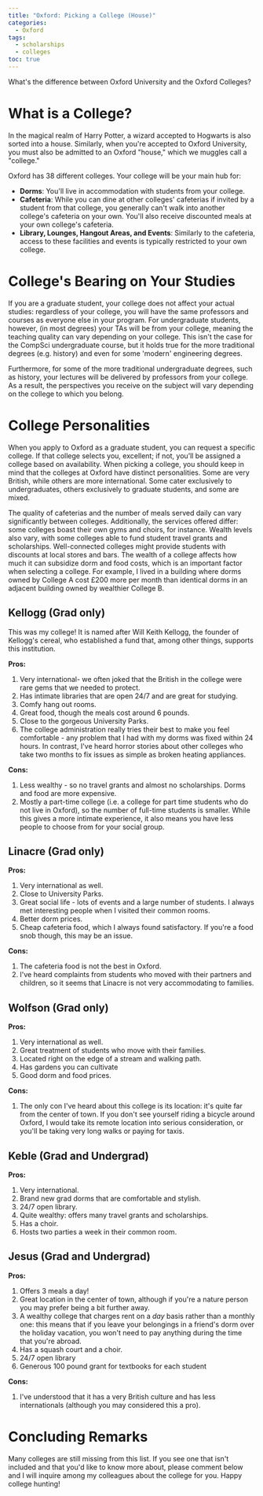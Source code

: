 ```yaml
---
title: "Oxford: Picking a College (House)"
categories:
  - Oxford
tags:
  - scholarships
  - colleges
toc: true
---
```


What's the difference between Oxford University and the Oxford Colleges?

# What is a College?

In the magical realm of Harry Potter, a wizard accepted to Hogwarts is also sorted into a house. Similarly, when you're accepted to Oxford University, you must also be admitted to an Oxford "house," which we muggles call a "college."

Oxford has 38 different colleges. Your college will be your main hub for:

- **Dorms**: You'll live in accommodation with students from your college.
- **Cafeteria**: While you can dine at other colleges' cafeterias if invited by a student from that college, you generally can't walk into another college's cafeteria on your own. You'll also receive discounted meals at your own college's cafeteria.
- **Library, Lounges, Hangout Areas, and Events**: Similarly to the cafeteria, access to these facilities and events is typically restricted to your own college.

# College's Bearing on Your Studies

If you are a graduate student, your college does not affect your actual studies: regardless of your college, you will have the same professors and courses as everyone else in your program. For undergraduate students, however, (in most degrees) your TAs will be from your college, meaning the teaching quality can vary depending on your college. This isn't the case for the CompSci undergraduate course, but it holds true for the more traditional degrees (e.g. history) and even for some 'modern' engineering degrees.

Furthermore, for some of the more traditional undergraduate degrees, such as history, your lectures will be delivered by professors from your college. As a result, the perspectives you receive on the subject will vary depending on the college to which you belong.

# College Personalities

When you apply to Oxford as a graduate student, you can request a specific college. If that college selects you, excellent; if not, you’ll be assigned a college based on availability. When picking a college, you should keep in mind that the colleges at Oxford have distinct personalities. Some are very British, while others are more international. Some cater exclusively to undergraduates, others exclusively to graduate students, and some are mixed.

The quality of cafeterias and the number of meals served daily can vary significantly between colleges. Additionally, the services offered differ: some colleges boast their own gyms and choirs, for instance. Wealth levels also vary, with some colleges able to fund student travel grants and scholarships. Well-connected colleges might provide students with discounts at local stores and bars. The wealth of a college affects how much it can subsidize dorm and food costs, which is an important factor when selecting a college. For example, I lived in a building where dorms owned by College A cost £200 more per month than identical dorms in an adjacent building owned by wealthier College B.

## Kellogg (Grad only)

This was my college! It is named after Will Keith Kellogg, the founder of Kellogg's cereal, who established a fund that, among other things, supports this institution.

**Pros:**
1. Very international- we often joked that the British in the college were rare gems that we needed to protect.
2. Has intimate libraries that are open 24/7 and are great for studying. 
3. Comfy hang out rooms. 
4. Great food, though the meals cost around 6 pounds. 
5. Close to the gorgeous University Parks.
6. The college administration really tries their best to make you feel comfortable - any problem that I had with my dorms was fixed within 24 hours. In contrast, I've heard horror stories about other colleges who take two months to fix issues as simple as broken heating appliances.

**Cons:**
1. Less wealthy - so no travel grants and almost no scholarships. Dorms and food are more expensive.
2. Mostly a part-time college (i.e. a college for part time students who do not live in Oxford), so the number of full-time students is smaller. While this gives a more intimate experience, it also means you have less people to choose from for your social group.

## Linacre (Grad only)

**Pros:**
1. Very international as well.
2. Close to University Parks.
3. Great social life - lots of events and a large number of students. I always met interesting people when I visited their common rooms.
4. Better dorm prices.
5. Cheap cafeteria food, which I always found satisfactory. If you're a food snob though, this may be an issue.

**Cons:**
1. The cafeteria food is not the best in Oxford.
2. I've heard complaints from students who moved with their partners and children, so it seems that Linacre is not very accommodating to families.

## Wolfson (Grad only)

**Pros:**
1. Very international as well.
2. Great treatment of students who move with their families.
3. Located right on the edge of a stream and walking path.
4. Has gardens you can cultivate
5. Good dorm and food prices.

**Cons:**
1. The only con I've heard about this college is its location: it's quite far from the center of town. If you don't see yourself riding a bicycle around Oxford, I would take its remote location into serious consideration, or you'll be taking very long walks or paying for taxis.

## Keble (Grad and Undergrad)

**Pros:**
1. Very international. 
2. Brand new grad dorms that are comfortable and stylish.
3. 24/7 open library.
4. Quite wealthy: offers many travel grants and scholarships.
5. Has a choir.
6. Hosts two parties a week in their common room. 

## Jesus (Grad and Undergrad)

**Pros:**
1. Offers 3 meals a day! 
2. Great location in the center of town, although if you're a nature person you may prefer being a bit further away.
3. A wealthy college that charges rent on a <i>day</i> basis rather than a monthly one: this means that if you leave your belongings in a friend's dorm over the holiday vacation, you won't need to pay anything during the time that you're abroad.
4. Has a squash court and a choir. 
5. 24/7 open library
6. Generous 100 pound grant for textbooks for each student

**Cons:**
1. I've understood that it has a very British culture and has less internationals (although you may considered this a pro).

# Concluding Remarks

Many colleges are still missing from this list. If you see one that isn't included and that you'd like to know more about, please comment below and I will inquire among my colleagues about the college for you. Happy college hunting!
